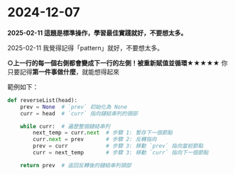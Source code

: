 # 2024-12-07
**2025-02-11 這題是標準操作，學習最佳實踐就好，不要想太多。**

2025-02-11 我覺得記得「pattern」就好，不要想太多。

**○上一行的每一個右側都會變成下一行的左側！被重新賦值並循環★★★★★**
你只要記得**第一件事做什麼**，就能想得起來

範例如下：
```python
def reverseList(head):
    prev = None  # `prev` 初始化為 None
    curr = head  # `curr` 指向鏈結串列的頭部

    while curr:  # 遍歷整個鏈結串列
        next_temp = curr.next  # 步驟 1: 暫存下一個節點
        curr.next = prev       # 步驟 2: 反轉指向
        prev = curr            # 步驟 3: 移動 `prev` 指向當前節點
        curr = next_temp       # 步驟 3: 移動 `curr` 指向下一個節點

    return prev  # 返回反轉後的鏈結串列頭部
```
